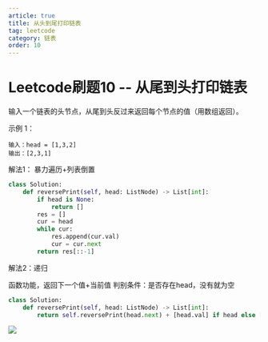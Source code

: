 ```yaml
---
article: true
title: 从头到尾打印链表
tag: leetcode
category: 链表
order: 10
---
```


# Leetcode刷题10 -- 从尾到头打印链表
输入一个链表的头节点，从尾到头反过来返回每个节点的值（用数组返回）。


示例 1：
```
输入：head = [1,3,2]
输出：[2,3,1]
```

解法1： 暴力遍历+列表倒置

```Python
class Solution:
    def reversePrint(self, head: ListNode) -> List[int]:
        if head is None:
            return []
        res = []
        cur = head
        while cur:
            res.append(cur.val)
            cur = cur.next
        return res[::-1]
```

解法2：递归

函数功能，返回下一个值+当前值
判别条件：是否存在head，没有就为空
```Python
class Solution:
    def reversePrint(self, head: ListNode) -> List[int]:
        return self.reversePrint(head.next) + [head.val] if head else []
```

![](https://golearning.oss-cn-shanghai.aliyuncs.com/obsidian扫码_搜索联合传播样式-标准色版.png)